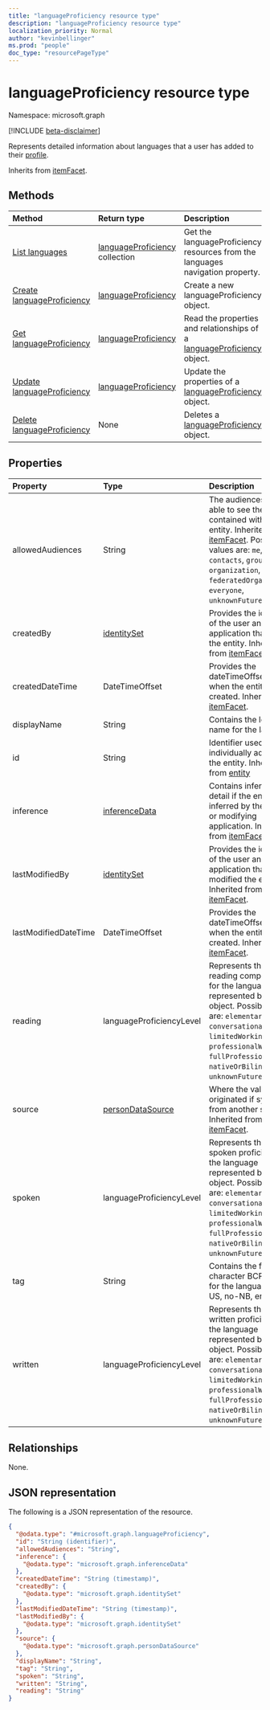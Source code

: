 ```yaml
---
title: "languageProficiency resource type"
description: "languageProficiency resource type"
localization_priority: Normal
author: "kevinbellinger"
ms.prod: "people"
doc_type: "resourcePageType"
---
```


# languageProficiency resource type

Namespace: microsoft.graph

[!INCLUDE [beta-disclaimer](../../includes/beta-disclaimer.md)]

Represents detailed information about languages that a user has added to their [profile](profile.md).

Inherits from [itemFacet](itemFacet.md).

## Methods

|Method|Return type|Description|
|:---|:---|:---|
|[List languages](../api/profile-list-languages.md)|[languageProficiency](../resources/languageproficiency.md) collection|Get the languageProficiency resources from the languages navigation property.|
|[Create languageProficiency](../api/profile-post-languages.md)|[languageProficiency](../resources/languageproficiency.md)|Create a new languageProficiency object.|
|[Get languageProficiency](../api/languageproficiency-get.md)|[languageProficiency](../resources/languageproficiency.md)|Read the properties and relationships of a [languageProficiency](../resources/languageproficiency.md) object.|
|[Update languageProficiency](../api/languageproficiency-update.md)|[languageProficiency](../resources/languageproficiency.md)|Update the properties of a [languageProficiency](../resources/languageproficiency.md) object.|
|[Delete languageProficiency](../api/languageproficiency-delete.md)|None|Deletes a [languageProficiency](../resources/languageproficiency.md) object.|

## Properties

|Property|Type|Description|
|:---|:---|:---|
|allowedAudiences|String|The audiences that are able to see the values contained within the entity. Inherited from [itemFacet](../resources/itemfacet.md). Possible values are: `me`, `family`, `contacts`, `groupMembers`, `organization`, `federatedOrganizations`, `everyone`, `unknownFutureValue`.|
|createdBy|[identitySet](../resources/identityset.md)|Provides the identifier of the user and/or application that created the entity. Inherited from [itemFacet](../resources/itemfacet.md).|
|createdDateTime|DateTimeOffset|Provides the dateTimeOffset for when the entity was created. Inherited from [itemFacet](../resources/itemfacet.md).|
|displayName|String|Contains the long-form name for the language. |
|id|String|Identifier used for individually addressing the entity. Inherited from [entity](../resources/entity.md)|
|inference|[inferenceData](../resources/inferencedata.md)|Contains inference detail if the entity is inferred by the creating or modifying application. Inherited from [itemFacet](../resources/itemfacet.md).|
|lastModifiedBy|[identitySet](../resources/identityset.md)|Provides the identifier of the user and/or application that last modified the entity. Inherited from [itemFacet](../resources/itemfacet.md).|
|lastModifiedDateTime|DateTimeOffset|Provides the dateTimeOffset for when the entity was created. Inherited from [itemFacet](../resources/itemfacet.md).|
|reading|languageProficiencyLevel|Represents the users reading comprehension for the language represented by the object. Possible values are: `elementary`, `conversational`, `limitedWorking`, `professionalWorking`, `fullProfessional`, `nativeOrBilingual`, `unknownFutureValue`.|
|source|[personDataSource](../resources/persondatasource.md)|Where the values originated if synced from another service. Inherited from [itemFacet](../resources/itemfacet.md).|
|spoken|languageProficiencyLevel|Represents the users spoken proficiency for the language represented by the object. Possible values are: `elementary`, `conversational`, `limitedWorking`, `professionalWorking`, `fullProfessional`, `nativeOrBilingual`, `unknownFutureValue`.|
|tag|String|Contains the four-character BCP47 name for the language (en-US, no-NB, en-AU).|
|written|languageProficiencyLevel|Represents the users written proficiency for the language represented by the object. Possible values are: `elementary`, `conversational`, `limitedWorking`, `professionalWorking`, `fullProfessional`, `nativeOrBilingual`, `unknownFutureValue`.|

## Relationships
None.

## JSON representation
The following is a JSON representation of the resource.
<!-- {
  "blockType": "resource",
  "keyProperty": "id",
  "@odata.type": "microsoft.graph.languageProficiency",
  "baseType": "microsoft.graph.itemFacet",
  "openType": false
}
-->
``` json
{
  "@odata.type": "#microsoft.graph.languageProficiency",
  "id": "String (identifier)",
  "allowedAudiences": "String",
  "inference": {
    "@odata.type": "microsoft.graph.inferenceData"
  },
  "createdDateTime": "String (timestamp)",
  "createdBy": {
    "@odata.type": "microsoft.graph.identitySet"
  },
  "lastModifiedDateTime": "String (timestamp)",
  "lastModifiedBy": {
    "@odata.type": "microsoft.graph.identitySet"
  },
  "source": {
    "@odata.type": "microsoft.graph.personDataSource"
  },
  "displayName": "String",
  "tag": "String",
  "spoken": "String",
  "written": "String",
  "reading": "String"
}
```
